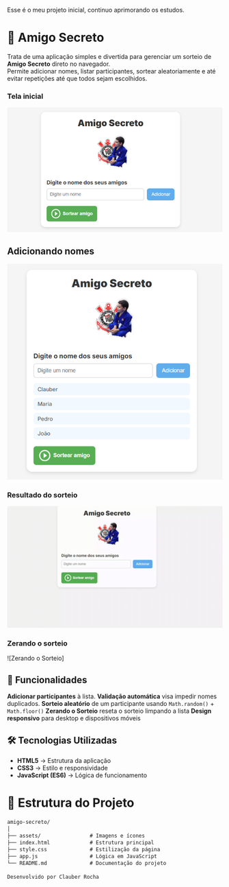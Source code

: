Esse é o meu projeto inicial, continuo aprimorando os estudos.

# 🎁 Amigo Secreto
Trata de uma aplicação simples e divertida para gerenciar um sorteio de **Amigo Secreto** direto no navegador.  
Permite adicionar nomes, listar participantes, sortear aleatoriamente e até evitar repetições até que todos sejam escolhidos.


### Tela inicial
![Tela Inicial](https://github.com/ClauberRocha/Amigo-Secreto/blob/main/assets/img/tela%20inicial.png)

## Adicionando nomes
![Adicionando Nomes](https://github.com/ClauberRocha/Amigo-Secreto/blob/main/assets/img/adicionando.png)

### Resultado do sorteio
![Resultado do Sorteio](https://github.com/ClauberRocha/Amigo-Secreto/blob/main/assets/img/sorteio.gif)

### Zerando o sorteio
![Zerando o Sorteio]


## 🚀 Funcionalidades
**Adicionar participantes** à lista.
**Validação automática** visa impedir nomes duplicados.
**Sorteio aleatório** de um participante usando `Math.random()` + `Math.floor()`
**Zerando o Sorteio** reseta o sorteio limpando a lista
**Design responsivo** para desktop e dispositivos móveis

## 🛠️ Tecnologias Utilizadas
- **HTML5** → Estrutura da aplicação
- **CSS3** → Estilo e responsividade
- **JavaScript (ES6)** → Lógica de funcionamento


# 📂 Estrutura do Projeto

```plaintext
amigo-secreto/
│
├── assets/                # Imagens e ícones
├── index.html             # Estrutura principal
├── style.css              # Estilização da página
├── app.js                 # Lógica em JavaScript
└── README.md              # Documentação do projeto

Desenvolvido por Clauber Rocha
